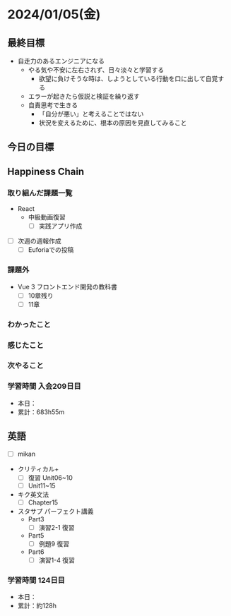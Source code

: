 # 2024/01/05(金)

## 最終目標

- 自走力のあるエンジニアになる
  - やる気や不安に左右されず、日々淡々と学習する
    - 欲望に負けそうな時は、しようとしている行動を口に出して自覚する
  - エラーが起きたら仮説と検証を繰り返す
  - 自責思考で生きる
    - 「自分が悪い」と考えることではない
    - 状況を変えるために、根本の原因を見直してみること

## 今日の目標

## Happiness Chain

### 取り組んだ課題一覧

- React
  - 中級動画復習
    - [ ] 実践アプリ作成

- [ ] 次週の週報作成
  - [ ] Euforiaでの投稿

### 課題外

- Vue 3 フロントエンド開発の教科書
  - [ ] 10章残り
  - [ ] 11章

### わかったこと

### 感じたこと

### 次やること

### 学習時間 入会209日目

- 本日：
- 累計：683h55m

## 英語

- [ ] mikan
- クリティカル+
  - [ ] 復習 Unit06~10
  - [ ] Unit11~15

- キク英文法
  - [ ] Chapter15

- スタサプ パーフェクト講義
  - Part3
    - [ ] 演習2-1 復習
  - Part5
    - [ ] 例題9 復習
  - Part6
    - [ ] 演習1-4 復習

### 学習時間 124日目

- 本日：
- 累計：約128h
